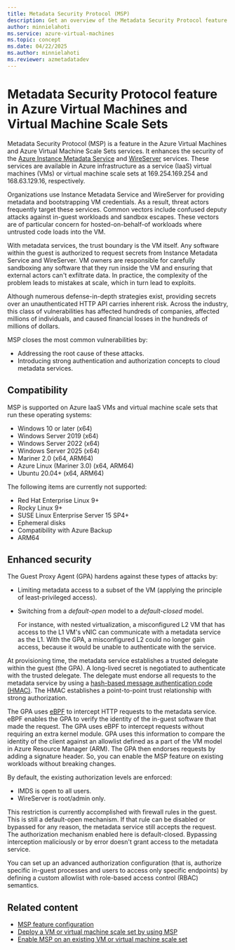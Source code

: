 ```yaml
---
title: Metadata Security Protocol (MSP)
description: Get an overview of the Metadata Security Protocol feature.
author: minnielahoti
ms.service: azure-virtual-machines
ms.topic: concept
ms.date: 04/22/2025
ms.author: minnielahoti
ms.reviewer: azmetadatadev
---
```


# Metadata Security Protocol feature in Azure Virtual Machines and Virtual Machine Scale Sets

Metadata Security Protocol (MSP) is a feature in the Azure Virtual Machines and Azure Virtual Machine Scale Sets services. It enhances the security of the [Azure Instance Metadata Service](https://aka.ms/azureimds) and [WireServer](https://aka.ms/azureWireserver) services. These services are available in Azure infrastructure as a service (IaaS) virtual machines (VMs) or virtual machine scale sets at 169.254.169.254 and 168.63.129.16, respectively.

Organizations use Instance Metadata Service and WireServer for providing metadata and bootstrapping VM credentials. As a result, threat actors frequently target these services. Common vectors include confused deputy attacks against in-guest workloads and sandbox escapes. These vectors are of particular concern for hosted-on-behalf-of workloads where untrusted code loads into the VM.

With metadata services, the trust boundary is the VM itself. Any software within the guest is authorized to request secrets from Instance Metadata Service and WireServer. VM owners are responsible for carefully sandboxing any software that they run inside the VM and ensuring that external actors can't exfiltrate data. In practice, the complexity of the problem leads to mistakes at scale, which in turn lead to exploits.

Although numerous defense-in-depth strategies exist, providing secrets over an unauthenticated HTTP API carries inherent risk. Across the industry, this class of vulnerabilities has affected hundreds of companies, affected millions of individuals, and caused financial losses in the hundreds of millions of dollars.

MSP closes the most common vulnerabilities by:

- Addressing the root cause of these attacks.
- Introducing strong authentication and authorization concepts to cloud metadata services.

## Compatibility

MSP is supported on Azure IaaS VMs and virtual machine scale sets that run these operating systems:

- Windows 10 or later (x64)
- Windows Server 2019 (x64)
- Windows Server 2022 (x64)
- Windows Server 2025 (x64)
- Mariner 2.0 (x64, ARM64)
- Azure Linux (Mariner 3.0) (x64, ARM64)
- Ubuntu 20.04+ (x64, ARM64)

The following items are currently not supported:

- Red Hat Enterprise Linux 9+
- Rocky Linux 9+
- SUSE Linux Enterprise Server 15 SP4+
- Ephemeral disks
- Compatibility with Azure Backup
- ARM64

## Enhanced security

The Guest Proxy Agent (GPA) hardens against these types of attacks by:

- Limiting metadata access to a subset of the VM (applying the principle of least-privileged access).
- Switching from a *default-open* model to a *default-closed* model.

  For instance, with nested virtualization, a misconfigured L2 VM that has access to the L1 VM's vNIC can communicate with a metadata service as the L1. With the GPA, a misconfigured L2 could no longer gain access, because it would be unable to authenticate with the service.

At provisioning time, the metadata service establishes a trusted delegate within the guest (the GPA). A long-lived secret is negotiated to authenticate with the trusted delegate. The delegate must endorse all requests to the metadata service by using a [hash-based message authentication code (HMAC)](https://en.wikipedia.org/wiki/HMAC). The HMAC establishes a point-to-point trust relationship with strong authorization.

The GPA uses [eBPF](https://ebpf.io/what-is-ebpf/) to intercept HTTP requests to the metadata service. eBPF enables the GPA to verify the identity of the in-guest software that made the request. The GPA uses eBPF to intercept requests without requiring an extra kernel module. GPA uses this information to compare the identity of the client against an allowlist defined as a part of the VM model in Azure Resource Manager (ARM). The GPA then endorses requests by adding a signature header. So, you can enable the MSP feature on existing workloads without breaking changes.

By default, the existing authorization levels are enforced:

- IMDS is open to all users.
- WireServer is root/admin only.

This restriction is currently accomplished with firewall rules in the guest. This is still a default-open mechanism. If that rule can be disabled or bypassed for any reason, the metadata service still accepts the request. The authorization mechanism enabled here is default-closed. Bypassing interception maliciously or by error doesn't grant access to the metadata service.

You can set up an advanced authorization configuration (that is, authorize specific in-guest processes and users to access only specific endpoints) by defining a custom allowlist with role-based access control (RBAC) semantics.

## Related content

- [MSP feature configuration](./configuration.md)
- [Deploy a VM or virtual machine scale set by using MSP](./greenfield.md)
- [Enable MSP on an existing VM or virtual machine scale set](./brownfield.md)
